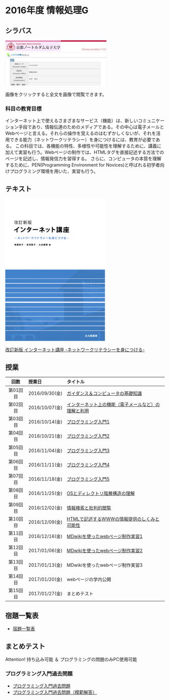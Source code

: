 # 2016年度 情報処理G

## シラバス

[![](2016infoG/syllabus-mini.png)](2016infoG/syllabus.png)

画像をクリックすると全文を画像で閲覧できます。

### 科目の教育目標

インターネット上で使えるさまざまなサービス（機能）は、新しいコミュニケーション手段であり、情報伝達のためのメディアである。その中心は電子メールとWebページと言える。それらの操作を覚えるのはむずかしくないが、それを活用できる能力（ネットワークリテラシー）を身につけるには、教育が必要である。
この科目では、各機能の特性、多様性や可能性を理解するために、講義に加えて実習も行う。Webページの制作では、HTMLタグを直接記述する方法でのページを記述し、情報発信力を習得する。
さらに、コンピュータの本質を理解するために、PEN(Programming Environment for Novices)と呼ばれる初学者向けプログラミング環境を用いた、実習も行う。

## テキスト

![](../files/InfoBook.png)

[改訂新版 インターネット講座 -ネットワークリテラシーを身につける-](http://www.tomo.gr.jp/internet/)

## 授業

| 回数 | 授業日 | タイトル |
|:-:|:--|:--|
|第01回目|2016/09/30(金)|[ガイダンス＆コンピュータの基礎知識](2016infoG/01.md)|
|第02回目|2016/10/07(金)|[インターネット上の機能（電子メールなど）の理解と利用](2016infoG/02.md)|
|第03回目|2016/10/14(金)|[プログラミング入門1](2016infoG/03.md)|
|第04回目|2016/10/21(金)|[プログラミング入門2](2016infoG/04.md)|
|第05回目|2016/11/04(金)|[プログラミング入門3](2016infoG/05.md)|
|第06回目|2016/11/11(金)|[プログラミング入門4](2016infoG/06.md)|
|第07回目|2016/11/18(金)|[プログラミング入門5](2016infoG/07.md)|
|第08回目|2016/11/25(金)|[OSとディレクトリ階層構造の理解](2016infoG/08.md)|
|第09回目|2016/12/02(金)|[情報検索と批判的閲覧](2016infoG/09.md)|
|第10回目|2016/12/09(金)|[HTMLで記述するWWWの情報提供のしくみと可能性](2016infoG/10.md)|
|第11回目|2016/12/16(金)|[MDwikiを使ったwebページ制作実習1](2016infoG/11.md)|
|第12回目|2017/01/06(金)|[MDwikiを使ったwebページ制作実習2](2016infoG/12.md)|
|第13回目|2017/01/13(金)|MDwikiを使ったwebページ制作実習3|
|第14回目|2017/01/20(金)|webページの学内公開|
|第15回目|2017/01/27(金)|まとめテスト|

## 宿題一覧表

- [宿題一覧表](2016infoG/kadaiList.md)

## まとめテスト

Attention! 持ち込み可能 ＆ プログラミングの問題のみPC使用可能

### プログラミング入門過去問題

- [プログラミング入門過去問題](2016infoG/pro-kako.pdf)
- [プログラミング入門過去問題（模範解答）](2016infoG/pro-kako_ans.pdf)